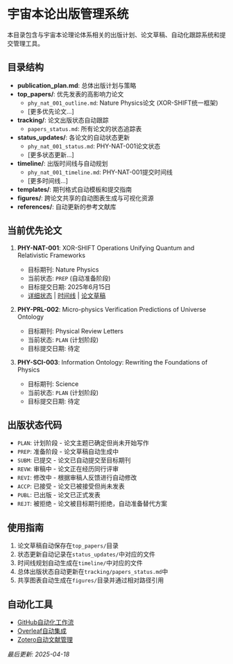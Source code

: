 # 宇宙本论出版管理系统

本目录包含与宇宙本论理论体系相关的出版计划、论文草稿、自动化跟踪系统和提交管理工具。

## 目录结构

- **publication_plan.md**: 总体出版计划与策略
- **top_papers/**: 优先发表的高影响力论文
  - `phy_nat_001_outline.md`: Nature Physics论文 (XOR-SHIFT统一框架)
  - [更多优先论文...]
- **tracking/**: 论文出版状态自动跟踪
  - `papers_status.md`: 所有论文的状态追踪表
- **status_updates/**: 各论文的自动状态更新
  - `phy_nat_001_status.md`: PHY-NAT-001论文状态
  - [更多状态更新...]
- **timeline/**: 出版时间线与自动规划
  - `phy_nat_001_timeline.md`: PHY-NAT-001提交时间线
  - [更多时间线...]
- **templates/**: 期刊格式自动模板和提交指南
- **figures/**: 跨论文共享的自动图表生成与可视化资源
- **references/**: 自动更新的参考文献库

## 当前优先论文

1. **PHY-NAT-001**: XOR-SHIFT Operations Unifying Quantum and Relativistic Frameworks
   - 目标期刊: Nature Physics
   - 当前状态: `PREP` (自动准备阶段)
   - 目标提交日期: 2025年6月15日
   - [详细状态](status_updates/phy_nat_001_status.md) | [时间线](timeline/phy_nat_001_timeline.md) | [论文草稿](top_papers/phy_nat_001_outline.md)

2. **PHY-PRL-002**: Micro-physics Verification Predictions of Universe Ontology
   - 目标期刊: Physical Review Letters
   - 当前状态: `PLAN` (计划阶段)
   - 目标提交日期: 待定

3. **PHY-SCI-003**: Information Ontology: Rewriting the Foundations of Physics
   - 目标期刊: Science
   - 当前状态: `PLAN` (计划阶段)
   - 目标提交日期: 待定

## 出版状态代码

- `PLAN`: 计划阶段 - 论文主题已确定但尚未开始写作
- `PREP`: 准备阶段 - 论文草稿自动生成中
- `SUBM`: 已提交 - 论文已自动提交至目标期刊
- `REVW`: 审稿中 - 论文正在经历同行评审
- `REVI`: 修改中 - 根据审稿人反馈进行自动修改
- `ACCP`: 已接受 - 论文已被接受但尚未发表
- `PUBL`: 已出版 - 论文已正式发表
- `REJT`: 被拒绝 - 论文被目标期刊拒绝，自动准备替代方案

## 使用指南

1. 论文草稿自动保存在`top_papers/`目录
2. 状态更新自动记录在`status_updates/`中对应的文件
3. 时间线规划自动生成在`timeline/`中对应的文件
4. 总体出版状态自动更新在`tracking/papers_status.md`中
5. 共享图表自动生成在`figures/`目录并通过相对路径引用

## 自动化工具

- [GitHub自动化工作流](https://github.com/loning/universe/projects/publications)
- [Overleaf自动集成](https://www.overleaf.com/project/universe-ontology)
- [Zotero自动文献管理](https://www.zotero.org/groups/universe-ontology)

*最后更新: 2025-04-18* 